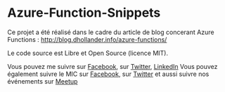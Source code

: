 # Azure-Function-Snippets
Ce projet a été réalisé dans le cadre du article de blog concerant Azure Functions : http://blog.dhollander.info/azure-functions/

Le code source est Libre et Open Source (licence MIT).

Vous pouvez me suivre sur [Facebook](https://www.facebook.com/dhollander.t), sur [Twitter](https://twitter.com/t_dhollander), [LinkedIn](https://www.linkedin.com/in/tdhollander)
Vous pouvez également suivre le MIC sur [Facebook](https://www.facebook.com/micbelgique), sur [Twitter](https://twitter.com/micbelgique) et aussi suivre nos événements sur [Meetup](http://www.meetup.com/micbelgique/)
